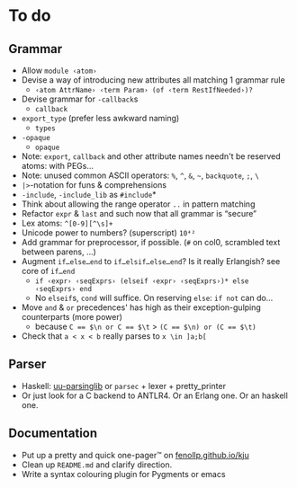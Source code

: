 # To do

## Grammar
* Allow `module ‹atom›`
* Devise a way of introducing new attributes all matching 1 grammar rule
    * `‹atom AttrName› ‹term Param› (of ‹term RestIfNeeded›)?`
* Devise grammar for `-callback`s
    * `callback`
* `export_type` (prefer less awkward naming)
    * `types`
* `-opaque`
    * `opaque`
* Note: `export`, `callback` and other attribute names needn't be reserved atoms: with PEGs…
* Note: unused common ASCII operators: `%`, `^`, `&`, `~`, `backquote`, `;`, `\`
* `|>`-notation for funs & comprehensions
* `-include`, `-include_lib` as `#include`*
* Think about allowing the range operator `..` in pattern matching
* Refactor `expr` & `last` and such now that all grammar is “secure”
* Lex atoms: `^[0-9][^\s]+`
* Unicode power to numbers? (superscript) `10⁴²`
* Add grammar for preprocessor, if possible. (`#` on col0, scrambled text between parens, …)
* Augment `if…else…end` to `if…elsif…else…end`? Is it really Erlangish? see core of `if…end`
    * `if ‹expr› ‹seqExprs› (elseif ‹expr› ‹seqExprs›)* else ‹seqExprs› end`
    * No `elseif`s, `cond` will suffice. On reserving `else`: `if not` can do…
* Move `and` & `or` precedences' has high as their exception-gulping counterparts (more power)
    * because `C == $\n or C == $\t` > `(C == $\n) or (C == $\t)`
* Check that `a < x < b` really parses to `x \in ]a;b[`

## Parser
* Haskell: [uu-parsinglib](http://hackage.haskell.org/package/uu-parsinglib) or `parsec` + lexer + pretty_printer
* Or just look for a C backend to ANTLR4. Or an Erlang one. Or an haskell one.

## Documentation
* Put up a pretty and quick one-pager™ on [fenollp.github.io/kju](http://fenollp.github.io/kju)
* Clean up `README.md` and clarify direction.
* Write a syntax colouring plugin for Pygments or emacs

